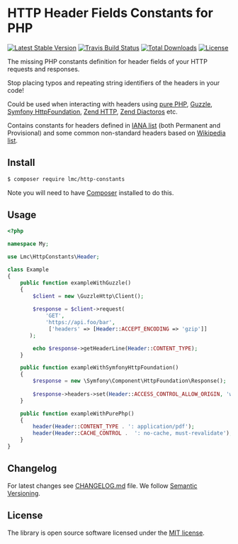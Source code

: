 # HTTP Header Fields Constants for PHP

[![Latest Stable Version](https://img.shields.io/packagist/v/lmc/http-constants.svg?style=flat-square)](https://packagist.org/packages/lmc/http-constants)
[![Travis Build Status](https://img.shields.io/travis/lmc-eu/http-constants.svg?style=flat-square)](https://travis-ci.org/lmc-eu/http-constants)
[![Total Downloads](https://img.shields.io/packagist/dt/lmc/http-constants.svg?style=flat-square)](https://packagist.org/packages/lmc/http-constants)
[![License](https://img.shields.io/packagist/l/lmc/http-constants.svg?style=flat-square)](https://packagist.org/packages/lmc/http-constants)

The missing PHP constants definition for header fields of your HTTP requests and responses. 

Stop placing typos and repeating string identifiers of the headers in your code!

Could be used when interacting with headers using [pure PHP], [Guzzle], [Symfony HttpFoundation], [Zend HTTP], [Zend Diactoros] etc.

Contains constants for headers defined in [IANA list] (both Permanent and Provisional) and some common non-standard headers based on [Wikipedia list].

## Install

```sh
$ composer require lmc/http-constants
```

Note you will need to have [Composer](https://getcomposer.org/) installed to do this.

## Usage

```php
<?php

namespace My;

use Lmc\HttpConstants\Header;

class Example
{
    public function exampleWithGuzzle()
    {
        $client = new \GuzzleHttp\Client();
        
        $response = $client->request(
            'GET',
            'https://api.foo/bar',
             ['headers' => [Header::ACCEPT_ENCODING => 'gzip']]
       );

        echo $response->getHeaderLine(Header::CONTENT_TYPE);
    }

    public function exampleWithSymfonyHttpFoundation()
    {
        $response = new \Symfony\Component\HttpFoundation\Response();
            
        $response->headers->set(Header::ACCESS_CONTROL_ALLOW_ORIGIN, 'www.jobs.cz');
    }

    public function exampleWithPurePhp()
    {
        header(Header::CONTENT_TYPE . ': application/pdf');
        header(Header::CACHE_CONTROL .  ': no-cache, must-revalidate');
    }
}

```

## Changelog
For latest changes see [CHANGELOG.md](CHANGELOG.md) file. We follow [Semantic Versioning](http://semver.org/).

## License
The library is open source software licensed under the [MIT license](LICENCE.md).

[pure PHP]: http://php.net/manual/en/function.header.php
[Guzzle]: https://github.com/guzzle/guzzle
[Symfony HttpFoundation]: https://symfony.com/doc/current/components/http_foundation.html
[Zend HTTP]: https://zendframework.github.io/zend-http/
[Zend Diactoros]: https://zendframework.github.io/zend-diactoros/
[IANA list]: https://www.iana.org/assignments/message-headers/message-headers.xml
[Wikipedia list]: https://en.wikipedia.org/wiki/List_of_HTTP_header_fields
